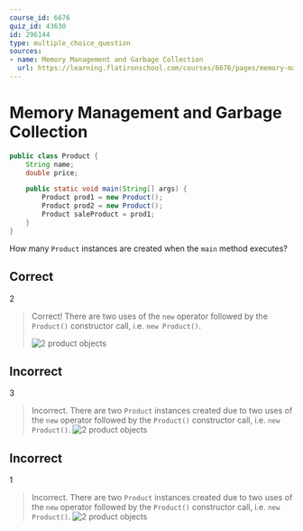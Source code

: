 ```yaml
---
course_id: 6676
quiz_id: 43630
id: 296144
type: multiple_choice_question
sources:
- name: Memory Management and Garbage Collection
  url: https://learning.flatironschool.com/courses/6676/pages/memory-management-and-garbage-collection
---
```


# Memory Management and Garbage Collection

```java
public class Product {
    String name;
    double price;

    public static void main(String[] args) {
        Product prod1 = new Product();
        Product prod2 = new Product();
        Product saleProduct = prod1;
    }
}
```

How many `Product` instances are created when the `main` method executes?

## Correct
2

> Correct! There are two uses of the `new` operator followed by the `Product()` constructor call, i.e.  `new Product()`.
> 
> ![2 product objects](https://curriculum-content.s3.amazonaws.com/6676/java-mod2-oop-fundamentals/quiz2_q06.png)


## Incorrect

3

> Incorrect.  There are two `Product` instances created due to two uses of the `new` operator followed by the `Product()` constructor call, i.e.  `new Product()`.
> ![2 product objects](https://curriculum-content.s3.amazonaws.com/6676/java-mod2-oop-fundamentals/quiz2_q07.png)

## Incorrect

1

> Incorrect.  There are two `Product` instances created due to two uses of the `new` operator followed by the `Product()` constructor call, i.e.  `new Product()`.
> ![2 product objects](https://curriculum-content.s3.amazonaws.com/6676/java-mod2-oop-fundamentals/quiz2_q07.png)
